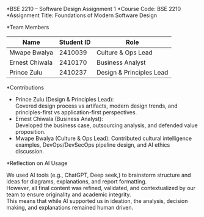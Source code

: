 
*BSE 2210 – Software Design Assignment 1
*Course Code: BSE 2210  
*Assignment Title: Foundations of Modern Software Design


*Team Members

| Name          | Student ID | Role                     |
|---------------|------------|--------------------------|
| Mwape Bwalya  | 2410039    | Culture & Ops Lead       |
| Ernest Chiwala| 2410170    | Business Analyst         |
| Prince Zulu   | 2410237    | Design & Principles Lead |


*Contributions

- Prince Zulu (Design & Principles Lead):  
  Covered design process vs artifacts, modern design trends, and principles-first vs application-first perspectives.  
- Ernest Chiwala (Business Analyst):  
  Developed the business case, outsourcing analysis, and defended value proposition.  
- Mwape Bwalya (Culture & Ops Lead): 
  Contributed cultural intelligence examples, DevOps/DevSecOps pipeline design, and AI ethics discussion.  

*Reflection on AI Usage

We used AI tools (e.g., ChatGPT, Deep seek,) to brainstorm structure and ideas for diagrams, explanations, and report formatting.  
However, all final content was refined, validated, and contextualized by our team to ensure originality and academic integrity.  
This means that while AI supported us in ideation, the analysis, decision making, and explanations remained human driven.  

